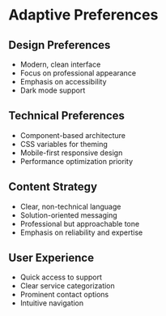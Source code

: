 # Adaptive Preferences

## Design Preferences
- Modern, clean interface
- Focus on professional appearance
- Emphasis on accessibility
- Dark mode support

## Technical Preferences
- Component-based architecture
- CSS variables for theming
- Mobile-first responsive design
- Performance optimization priority

## Content Strategy
- Clear, non-technical language
- Solution-oriented messaging
- Professional but approachable tone
- Emphasis on reliability and expertise

## User Experience
- Quick access to support
- Clear service categorization
- Prominent contact options
- Intuitive navigation

